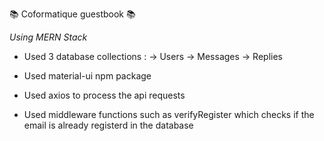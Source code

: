 📚 Coformatique guestbook 📚

*Using MERN Stack*

 - Used 3 database collections :
  -> Users
  -> Messages
  -> Replies
  
 - Used material-ui npm package 
 - Used axios to process the api requests
 - Used middleware functions such as verifyRegister which checks if the email is already registerd in the database
 
